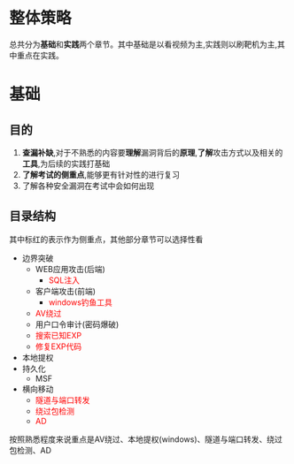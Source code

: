 # 整体策略

总共分为**基础**和**实践**两个章节。其中基础是以看视频为主,实践则以刷靶机为主,其中重点在实践。

# 基础

## 目的

1. **查漏补缺**,对于不熟悉的内容要**理解**漏洞背后的**原理**,**了解**攻击方式以及相关的**工具**,为后续的实践打基础
1. **了解考试的侧重点**,能够更有针对性的进行复习
1. 了解各种安全漏洞在考试中会如何出现

## 目录结构

其中标红的表示作为侧重点，其他部分章节可以选择性看

- 边界突破
  - WEB应用攻击(后端)
    - <span style="color: red;">SQL注入</span>
  - 客户端攻击(前端)
    - <span style="color: red;">windows钓鱼工具</span>
  - <span style="color: red;">AV绕过</span>
  - 用户口令审计(密码爆破)
  - <span style="color: red;">搜索已知EXP</span>
  - <span style="color: red;">修复EXP代码</span>
- 本地提权
- 持久化
  - MSF
- 横向移动
  - <span style="color: red;">隧道与端口转发</span>
  - <span style="color: red;">绕过包检测</span>
  - <span style="color: red;">AD</span>

按照熟悉程度来说重点是AV绕过、本地提权(windows)、隧道与端口转发、绕过包检测、AD
